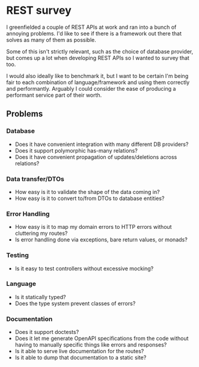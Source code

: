 # REST survey

I greenfielded a couple of REST APIs at work and ran into a bunch of annoying
problems. I'd like to see if there is a framework out there that solves as many
of them as possible.

Some of this isn't strictly relevant, such as the choice of database provider,
but comes up a lot when developing REST APIs so I wanted to survey that too.

I would also ideally like to benchmark it, but I want to be certain I'm being
fair to each combination of language/framework and using them correctly and
performantly. Arguably I could consider the ease of producing a performant
service part of their worth.

## Problems

### Database

- Does it have convenient integration with many different DB providers?
- Does it support polymorphic has-many relations?
- Does it have convenient propagation of updates/deletions across relations?

### Data transfer/DTOs

- How easy is it to validate the shape of the data coming in?
- How easy is it to convert to/from DTOs to database entities?

### Error Handling

- How easy is it to map my domain errors to HTTP errors without cluttering
  my routes?
- Is error handling done via exceptions, bare return values, or monads?

### Testing

- Is it easy to test controllers without excessive mocking?

### Language

- Is it statically typed?
- Does the type system prevent classes of errors?

### Documentation

- Does it support doctests?
- Does it let me generate OpenAPI specifications from the code without having to
  manually specific things like errors and responses?
- Is it able to serve live documentation for the routes?
- Is it able to dump that documentation to a static site?
